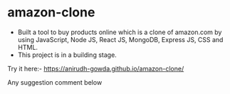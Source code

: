 # amazon-clone

- Built a tool to buy products online which is a clone of amazon.com by using JavaScript, Node JS, React JS, MongoDB, Express JS, CSS and HTML.
- This project is in a building stage.

Try it here:- https://anirudh-gowda.github.io/amazon-clone/

Any suggestion comment below
